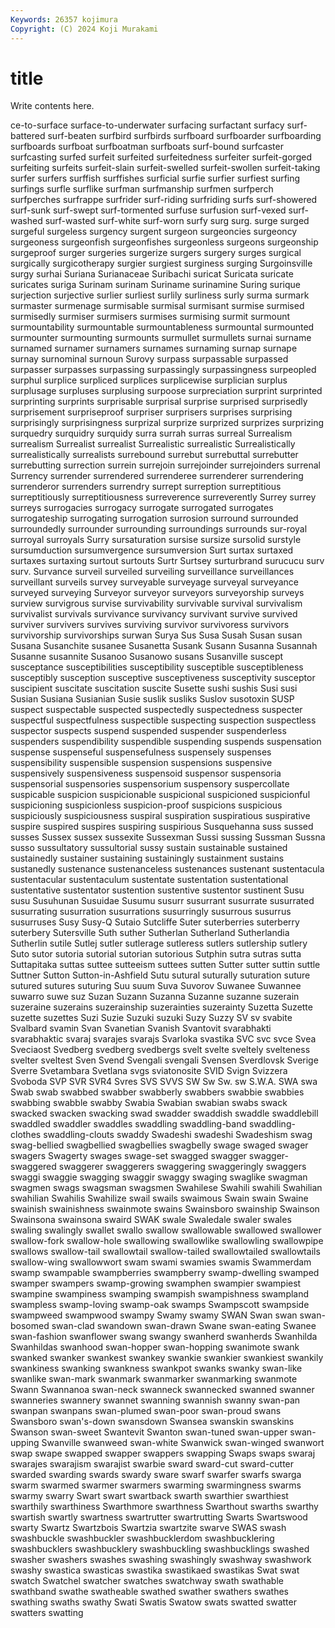 ```yaml
---
Keywords: 26357 kojimura
Copyright: (C) 2024 Koji Murakami
---
```


# title

Write contents here.



ce-to-surface surface-to-underwater surfacing surfactant surfacy surf-battered
surf-beaten surfbird surfbirds surfboard surfboarder surfboarding surfboards surfboat surfboatman surfboats
surf-bound surfcaster surfcasting surfed surfeit surfeited surfeitedness surfeiter surfeit-gorged surfeiting
surfeits surfeit-slain surfeit-swelled surfeit-swollen surfeit-taking surfer surfers surffish surffishes surficial
surfie surfier surfiest surfing surfings surfle surflike surfman surfmanship surfmen
surfperch surfperches surfrappe surfrider surf-riding surfriding surfs surf-showered surf-sunk surf-swept
surf-tormented surfuse surfusion surf-vexed surf-washed surf-wasted surf-white surf-worn surfy surg
surg. surge surged surgeful surgeless surgency surgent surgeon surgeoncies surgeoncy
surgeoness surgeonfish surgeonfishes surgeonless surgeons surgeonship surgeproof surger surgeries surgerize
surgers surgery surges surgical surgically surgicotherapy surgier surgiest surginess surging
Surgoinsville surgy surhai Suriana Surianaceae Suribachi suricat Suricata suricate suricates
suriga Surinam surinam Suriname surinamine Suring surique surjection surjective surlier
surliest surlily surliness surly surma surmark surmaster surmenage surmisable surmisal
surmisant surmise surmised surmisedly surmiser surmisers surmises surmising surmit surmount
surmountability surmountable surmountableness surmountal surmounted surmounter surmounting surmounts surmullet surmullets
surnai surname surnamed surnamer surnamers surnames surnaming surnap surnape surnay
surnominal surnoun Surovy surpass surpassable surpassed surpasser surpasses surpassing surpassingly
surpassingness surpeopled surphul surplice surpliced surplices surplicewise surplician surplus surplusage
surpluses surplusing surpoose surpreciation surprint surprinted surprinting surprints surprisable surprisal
surprise surprised surprisedly surprisement surpriseproof surpriser surprisers surprises surprising surprisingly
surprisingness surprizal surprize surprized surprizes surprizing surquedry surquidry surquidy surra
surrah surras surreal Surrealism surrealism Surrealist surrealist Surrealistic surrealistic Surrealistically
surrealistically surrealists surrebound surrebut surrebuttal surrebutter surrebutting surrection surrein surrejoin
surrejoinder surrejoinders surrenal Surrency surrender surrendered surrenderee surrenderer surrendering surrenderor
surrenders surrendry surrept surreption surreptitious surreptitiously surreptitiousness surreverence surreverently Surrey
surrey surreys surrogacies surrogacy surrogate surrogated surrogates surrogateship surrogating surrogation
surrosion surround surrounded surroundedly surrounder surrounding surroundings surrounds sur-royal surroyal
surroyals Surry sursaturation sursise sursize sursolid surstyle sursumduction sursumvergence sursumversion
Surt surtax surtaxed surtaxes surtaxing surtout surtouts Surtr Surtsey surturbrand
surucucu surv surv. Survance surveil surveiled surveiling surveillance surveillances surveillant
surveils survey surveyable surveyage surveyal surveyance surveyed surveying Surveyor surveyor
surveyors surveyorship surveys surview survigrous survise survivability survivable survival survivalism
survivalist survivals survivance survivancy survivant survive survived surviver survivers survives
surviving survivor survivoress survivors survivorship survivorships surwan Surya Sus Susa
Susah Susan susan Susana Susanchite susanee Susanetta Susank Susann Susanna
Susannah Susanne susannite Susanoo Susanowo susans Susanville suscept susceptance susceptibilities
susceptibility susceptible susceptibleness susceptibly susception susceptive susceptiveness susceptivity susceptor suscipient
suscitate suscitation suscite Susette sushi sushis Susi susi Susian Susiana
Susianian Susie suslik susliks Suslov susotoxin SUSP suspect suspectable suspected
suspectedly suspectedness suspecter suspectful suspectfulness suspectible suspecting suspection suspectless suspector
suspects suspend suspended suspender suspenderless suspenders suspendibility suspendible suspending suspends
suspensation suspense suspenseful suspensefulness suspensely suspenses suspensibility suspensible suspension suspensions
suspensive suspensively suspensiveness suspensoid suspensor suspensoria suspensorial suspensories suspensorium suspensory
suspercollate suspicable suspicion suspicionable suspicional suspicioned suspicionful suspicioning suspicionless suspicion-proof
suspicions suspicious suspiciously suspiciousness suspiral suspiration suspiratious suspirative suspire suspired
suspires suspiring suspirious Susquehanna suss sussed susses Sussex sussex sussexite
Sussexman Sussi sussing Sussman Sussna susso sussultatory sussultorial sussy sustain
sustainable sustained sustainedly sustainer sustaining sustainingly sustainment sustains sustanedly sustenance
sustenanceless sustenances sustenant sustentacula sustentacular sustentaculum sustentate sustentation sustentational sustentative
sustentator sustention sustentive sustentor sustinent Susu susu Susuhunan Susuidae Susumu
susurr susurrant susurrate susurrated susurrating susurration susurrations susurringly susurrous susurrus
susurruses Susy Susy-Q Sutaio Sutcliffe Suter suterberries suterberry suterbery Sutersville
Suth suther Sutherlan Sutherland Sutherlandia Sutherlin sutile Sutlej sutler sutlerage
sutleress sutlers sutlership sutlery Suto sutor sutoria sutorial sutorian sutorious
Sutphin sutra sutras sutta Suttapitaka suttas suttee sutteeism suttees sutten
Sutter sutter suttin suttle Suttner Sutton Sutton-in-Ashfield Sutu sutural suturally
suturation suture sutured sutures suturing Suu suum Suva Suvorov Suwanee
Suwannee suwarro suwe suz Suzan Suzann Suzanna Suzanne suzanne suzerain
suzeraine suzerains suzerainship suzerainties suzerainty Suzetta Suzette suzette suzettes Suzi
Suzie Suzuki suzuki Suzy Suzzy SV sv svabite Svalbard svamin
Svan Svanetian Svanish Svantovit svarabhakti svarabhaktic svaraj svarajes svarajs Svarloka
svastika SVC svc svce Svea Sveciaost Svedberg svedberg svedbergs svelt
svelte sveltely svelteness svelter sveltest Sven Svend Svengali svengali Svensen
Sverdlovsk Sverige Sverre Svetambara Svetlana svgs sviatonosite SVID Svign Svizzera
Svoboda SVP SVR SVR4 Svres SVS SVVS SW Sw Sw.
sw S.W.A. SWA swa Swab swab swabbed swabber swabberly swabbers
swabbie swabbies swabbing swabble swabby Swabia Swabian swabian swabs swack
swacked swacken swacking swad swadder swaddish swaddle swaddlebill swaddled swaddler
swaddles swaddling swaddling-band swaddling-clothes swaddling-clouts swaddy Swadeshi swadeshi Swadeshism swag
swag-bellied swagbellied swagbellies swagbelly swage swaged swager swagers Swagerty swages
swage-set swagged swagger swagger- swaggered swaggerer swaggerers swaggering swaggeringly swaggers
swaggi swaggie swagging swaggir swaggy swaging swaglike swagman swagmen swags
swagsman swagsmen Swahilese Swahili swahili Swahilian swahilian Swahilis Swahilize swail
swails swaimous Swain swain Swaine swainish swainishness swainmote swains Swainsboro
swainship Swainson Swainsona swainsona swaird SWAK swale Swaledale swaler swales
swaling swalingly swallet swallo swallow swallowable swallowed swallower swallow-fork swallow-hole
swallowing swallowlike swallowling swallowpipe swallows swallow-tail swallowtail swallow-tailed swallowtailed swallowtails
swallow-wing swallowwort swam swami swamies swamis Swammerdam swamp swampable swampberries
swampberry swamp-dwelling swamped swamper swampers swamp-growing swamphen swampier swampiest swampine
swampiness swamping swampish swampishness swampland swampless swamp-loving swamp-oak swamps Swampscott
swampside swampweed swampwood swampy Swamy swamy SWAN Swan swan swan-bosomed
swan-clad swandown swan-drawn Swane swan-eating Swanee swan-fashion swanflower swang swangy
swanherd swanherds Swanhilda Swanhildas swanhood swan-hopper swan-hopping swanimote swank swanked
swanker swankest swankey swankie swankier swankiest swankily swankiness swanking swankness
swankpot swanks swanky swan-like swanlike swan-mark swanmark swanmarker swanmarking swanmote
Swann Swannanoa swan-neck swanneck swannecked swanned swanner swanneries swannery swannet
swanning swannish swanny swan-pan swanpan swanpans swan-plumed swan-poor swan-proud swans
Swansboro swan's-down swansdown Swansea swanskin swanskins Swanson swan-sweet Swantevit Swanton
swan-tuned swan-upper swan-upping Swanville swanweed swan-white Swanwick swan-winged swanwort swap
swape swapped swapper swappers swapping Swaps swaps swaraj swarajes swarajism
swarajist swarbie sward sward-cut sward-cutter swarded swarding swards swardy sware
swarf swarfer swarfs swarga swarm swarmed swarmer swarmers swarming swarmingness
swarms swarmy swarry Swart swart swartback swarth swarthier swarthiest swarthily
swarthiness Swarthmore swarthness Swarthout swarths swarthy swartish swartly swartness swartrutter
swartrutting Swarts Swartswood swarty Swartz Swartzbois Swartzia swartzite swarve SWAS
swash swashbuckle swashbuckler swashbucklerdom swashbucklering swashbucklers swashbucklery swashbuckling swashbucklings swashed
swasher swashers swashes swashing swashingly swashway swashwork swashy swastica swasticas
swastika swastikaed swastikas Swat swat swatch Swatchel swatcher swatches swatchway
swath swathable swathband swathe swatheable swathed swather swathers swathes swathing
swaths swathy Swati Swatis Swatow swats swatted swatter swatters swatting
